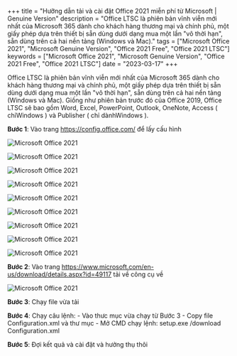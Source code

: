 +++
title = "Hưỡng dẫn tải và cài đặt Office 2021 miễn phí từ Microsoft | Genuine Version"
description = "Office LTSC là phiên bản vĩnh viễn mới nhất của Microsoft 365 dành cho khách hàng thương mại và chính phủ, một giấy phép dựa trên thiết bị sẵn dùng dưới dạng mua một lần "vô thời hạn", sẵn dùng trên cả hai nền tảng (Windows và Mac)."
tags = ["Microsoft Office 2021", "Microsoft Genuine Version", "Office 2021 Free", "Office 2021 LTSC"]
keywords = ["Microsoft Office 2021", "Microsoft Genuine Version", "Office 2021 Free", "Office 2021 LTSC"]
date = "2023-03-17"
+++

Office LTSC là phiên bản vĩnh viễn mới nhất của Microsoft 365 dành cho khách hàng thương mại và chính phủ, một giấy phép dựa trên thiết bị sẵn dùng dưới dạng mua một lần "vô thời hạn", sẵn dùng trên cả hai nền tảng (Windows và Mac). Giống như phiên bản trước đó của Office 2019, Office LTSC sẽ bao gồm Word, Excel, PowerPoint, Outlook, OneNote, Access ( chỉWindows ) và Publisher ( chỉ dànhWindows ).

**Bước 1**: Vào trang https://config.office.com/ để lấy cấu hình

![Microsoft Office 2021](/office/1.0.PNG)

![Microsoft Office 2021](/office/1.1.PNG)

![Microsoft Office 2021](/office/1.2.PNG)

![Microsoft Office 2021](/office/1.3.PNG)

![Microsoft Office 2021](/office/1.4.PNG)

![Microsoft Office 2021](/office/1.5.PNG)

![Microsoft Office 2021](/office/1.6.PNG)

![Microsoft Office 2021](/office/1.7.PNG)

![Microsoft Office 2021](/office/1.8.PNG)

**Bước 2**: Vào trang https://www.microsoft.com/en-us/download/details.aspx?id=49117 tải về công cụ về

![Microsoft Office 2021](/office/2.PNG)

**Bước 3**: Chạy file vừa tải

**Bước 4**: Chạy câu lệnh: 
	- Vào thưc mục vừa chạy từ Bước 3
	- Copy file Configuration.xml và thư mục
	- Mở CMD chạy lệnh: setup.exe /download Configuration.xml

**Bước 5**: Đợi kết quả và cài đặt và hưởng thụ thôi
